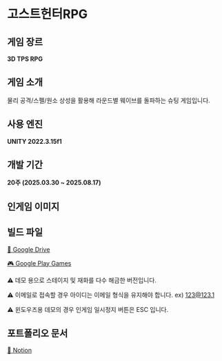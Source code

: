 # 고스트헌터RPG
## 게임 장르
**3D TPS RPG**
## 게임 소개
물리 공격/스펠/원소 상성을 활용해 라운드별 웨이브를 돌파하는 슈팅 게임입니다.
## 사용 엔진
**UNITY 2022.3.15f1**
## 개발 기간
**20주 (2025.03.30 ~ 2025.08.17)**
## 인게임 이미지
## 빌드 파일
[📁 Google Drive](https://drive.google.com/drive/folders/121MgSPqXvOPziRn1c_QvpHP2M8qR9i-2?usp=drive_link)

[🎮 Google Play Games](https://play.google.com/apps/internaltest/4701449806023983690)

⚠️ 데모 용으로 스테이지 및 재화를 다수 해금한 버전입니다.

⚠️ 이메일로 접속할 경우 아이디는 이메일 형식을 유지해야 합니다. ex) 123@123.1

⚠️ 윈도우즈용 데모의 경우 인게임 일시정지 버튼은 ESC 입니다.
## 포트폴리오 문서
[📄 Notion](https://www.notion.so/RPG-25a3cbfc479280838cebc5dbab2d9f66?source=copy_link)
